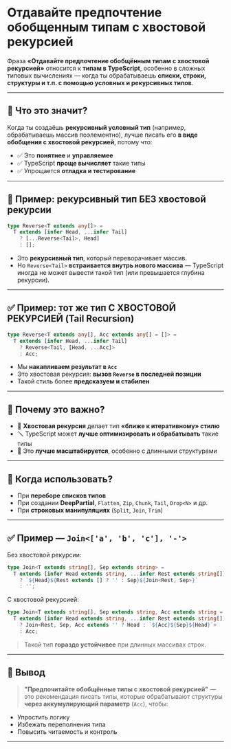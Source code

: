 # Отдавайте предпочтение обобщенным типам с хвостовой рекурсией

Фраза **«Отдавайте предпочтение обобщённым типам с хвостовой рекурсией»** относится к **типам в TypeScript**, особенно в сложных типовых вычислениях — когда ты обрабатываешь **списки, строки, структуры и т.п. с помощью условных и рекурсивных типов**.

---

## 📘 Что это значит?

Когда ты создаёшь **рекурсивный условный тип** (например, обрабатываешь массив поэлементно), лучше писать его **в виде обобщения с хвостовой рекурсией**, потому что:

* ✅ Это **понятнее** и **управляемее**
* ✅ TypeScript **проще вычисляет** такие типы
* ✅ Упрощается **отладка и тестирование**

---

## 📌 Пример: рекурсивный тип БЕЗ хвостовой рекурсии

```ts
type Reverse<T extends any[]> =
  T extends [infer Head, ...infer Tail]
    ? [...Reverse<Tail>, Head]
    : [];
```

* Это **рекурсивный тип**, который переворачивает массив.
* Но `Reverse<Tail>` **встраивается внутрь нового массива** — TypeScript иногда не может вывести такой тип (или превышается глубина рекурсии).

---

## ✅ Пример: тот же тип С ХВОСТОВОЙ РЕКУРСИЕЙ (Tail Recursion)

```ts
type Reverse<T extends any[], Acc extends any[] = []> =
  T extends [infer Head, ...infer Tail]
    ? Reverse<Tail, [Head, ...Acc]>
    : Acc;
```

* Мы **накапливаем результат в `Acc`**
* Это хвостовая рекурсия: **вызов `Reverse` в последней позиции**
* Такой стиль более **предсказуем и стабилен**

---

## 🤔 Почему это важно?

* 🧠 **Хвостовая рекурсия** делает тип **«ближе к итеративному» стилю**
* 🪛 TypeScript может **лучше оптимизировать и обрабатывать** такие типы
* 🧱 Это **лучше масштабируется**, особенно с длинными структурами

---

## 🎯 Когда использовать?

* При **переборе списков типов**
* При создании **DeepPartial**, `Flatten`, `Zip`, `Chunk`, `Tail`, `Drop<N>` и др.
* При **строковых манипуляциях** (`Split`, `Join`, `Trim`)

---

## ✅ Пример — `Join<['a', 'b', 'c'], '-'>`

Без хвостовой рекурсии:

```ts
type Join<T extends string[], Sep extends string> =
  T extends [infer Head extends string, ...infer Rest extends string[]]
    ? `${Head}${Rest extends [] ? '' : Sep}${Join<Rest, Sep>}`
    : '';
```

С хвостовой рекурсией:

```ts
type Join<T extends string[], Sep extends string, Acc extends string = ''> =
  T extends [infer Head extends string, ...infer Rest extends string[]]
    ? Join<Rest, Sep, Acc extends '' ? Head : `${Acc}${Sep}${Head}`>
    : Acc;
```

> Такой тип **гораздо устойчивее** при длинных массивах строк.

---

## 🧠 Вывод

> **"Предпочитайте обобщённые типы с хвостовой рекурсией"** — это рекомендация писать типы, которые обрабатывают структуры **через аккумулирующий параметр** (`Acc`), чтобы:

* Упростить логику
* Избежать переполнения типа
* Повысить читаемость и контроль

---


